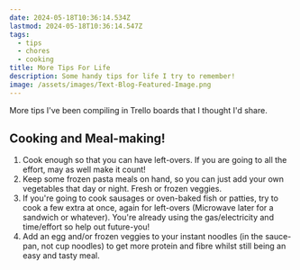 ```yaml
---
date: 2024-05-18T10:36:14.534Z
lastmod: 2024-05-18T10:36:14.547Z
tags:
  - tips
  - chores
  - cooking
title: More Tips For Life
description: Some handy tips for life I try to remember!
image: /assets/images/Text-Blog-Featured-Image.png
---
```

More tips I've been compiling in Trello boards that I thought I'd share.

## Cooking and Meal-making!

1. Cook enough so that you can have left-overs. If you are going to all the effort, may as well make it count!
2. Keep some frozen pasta meals on hand, so you can just add your own vegetables that day or night. Fresh or frozen veggies.
3. If you're going to cook sausages or oven-baked fish or patties, try to cook a few extra at once, again for left-overs (Microwave later for a sandwich or whatever). You're already using the gas/electricity and time/effort so help out future-you!
4. Add an egg and/or frozen veggies to your instant noodles (in the sauce-pan, not cup noodles) to get more protein and fibre whilst still being an easy and tasty meal.